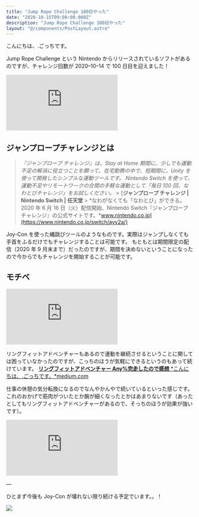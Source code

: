 ```yaml
---
title: "Jump Rope Challenge 100日やった"
date: "2020-10-15T09:00:00.000Z"
description: "Jump Rope Challenge 100日やった"
layout: "@/components/PostLayout.astro"
---
```


こんにちは、.ごっちです。

Jump Rope Challenge という Nintendo からリリースされているソフトがあるのですが、チャレンジ回数が 2020–10–14 で 100 日目を迎えました！

<iframe src="https://medium.com/media/af90ea1d9e28fc1f009046a6b619acb2" frameborder=0></iframe>

## ジャンプロープチャレンジとは

> _『ジャンプロープ チャレンジ』は、Stay at Home 期間に、少しでも運動不足の解消に役立つことを願って、在宅勤務の中で、短期間に、Unity を使って開発したシンプルな運動ツールです。 Nintendo Switch を使って、運動不足やリモートワークの合間の手軽な運動として「毎日 100 回、なわとびチャレンジ」をお試しください。_ > [**ジャンプロープ チャレンジ | Nintendo Switch | 任天堂** > *なわがなくても「なわとび」ができる。2020 年 6 月 16 日（火）配信開始、Nintendo Switch『ジャンプロープ チャレンジ』の公式サイトです。*www.nintendo.co.jp](https://www.nintendo.co.jp/switch/ayv2a/)

Joy-Con を使った縄跳びツールのようなものです。実際はジャンプしなくても手首をふるだけでもチャレンジすることは可能です。
もともとは期間限定の配信（2020 年 9 月末まで）だったのですが、期間を決めないということになったので今からでもチャレンジを開始することが可能です。

## モチベ

<iframe src="https://medium.com/media/84270b635550bd58a4040fb1b1614a1d" frameborder=0></iframe>

リングフィットアドベンチャーもあるので運動を継続させるということに関しては困っていなかったのですが、こっちのほうが気軽にできるというのもあって続けています。
[**リングフィットアドベンチャー Any%完走したので感想**
*こんにちは、.ごっちです。*medium.com](https://medium.com/@gggooottto/%E3%83%AA%E3%83%B3%E3%82%B0%E3%83%95%E3%82%A3%E3%83%83%E3%83%88%E3%82%A2%E3%83%89%E3%83%99%E3%83%B3%E3%83%81%E3%83%A3%E3%83%BC-any-%E5%AE%8C%E8%B5%B0%E3%81%97%E3%81%9F%E3%81%AE%E3%81%A7%E6%84%9F%E6%83%B3-a2b9ef88af10)

仕事の休憩の気分転換になるのでなんやかんやで続いているといった感じです。これのおかげで筋肉がついたとか腕が細くなったとかはあまりないです（あったとしてもリングフィットアドベンチャーがあるので、そっちのほうが効果が強いです）。

<iframe src="https://medium.com/media/2ab3f320e76b5e4ce3f798a61872af74" frameborder=0></iframe>

—

ひとまず今後も Joy-Con が壊れない限り続ける予定でいます。。！

![](https://cdn-images-1.medium.com/max/2560/0*mcwXO_xq6W_bR6BD.jpg)
